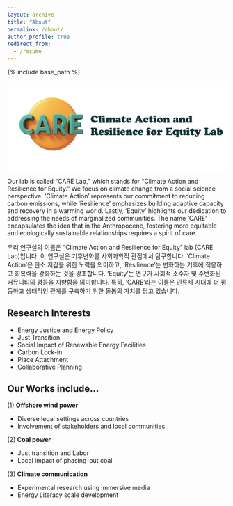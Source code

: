 ```yaml
---
layout: archive
title: "About"
permalink: /about/
author_profile: true
redirect_from:
  - /resume
---
```


{% include base_path %}

![](/images/care.png)

Our lab is called “CARE Lab,” which stands for “Climate Action and Resilience for Equity.” We focus on climate change from a social science perspective. ‘Climate Action’ represents our commitment to reducing carbon emissions, while ‘Resilience’ emphasizes building adaptive capacity and recovery in a warming world. Lastly, ‘Equity’ highlights our dedication to addressing the needs of marginalized communities. The name ‘CARE’ encapsulates the idea that in the Anthropocene, fostering more equitable and ecologically sustainable relationships requires a spirit of care.

우리 연구실의 이름은 “Climate Action and Resilience for Equity” lab (CARE Lab)입니다. 이 연구실은 기후변화를 사회과학적 관점에서 탐구합니다. ‘Climate Action’은 탄소 저감을 위한 노력을 의미하고, ‘Resilience’는 변화하는 기후에 적응하고 회복력을 강화하는 것을 강조합니다. ‘Equity’는 연구가 사회적 소수자 및 주변화된 커뮤니티의 평등을 지향함을 의미합니다. 특히, ‘CARE’라는 이름은 인류세 시대에 더 평등하고 생태적인 관계를 구축하기 위한 돌봄의 가치를 담고 있습니다.

## Research Interests
- Energy Justice and Energy Policy
- Just Transition
- Social Impact of Renewable Energy Facilities
- Carbon Lock-in
- Place Attachment
- Collaborative Planning

## Our Works include…

(1) **Offshore wind power**
- Diverse legal settings across countries
- Involvement of stakeholders and local communities

(2) **Coal power**
- Just transition and Labor
- Local impact of phasing-out coal

(3) **Climate communication**
- Experimental research using immersive media
- Energy Literacy scale development
